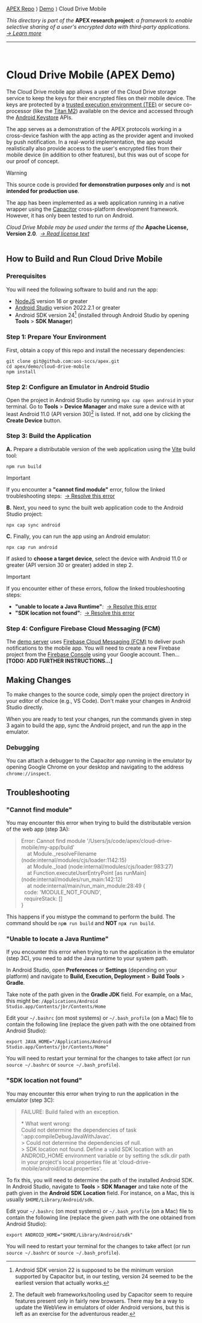 [APEX Repo](../../..) ⟩ [Demo](..) ⟩ Cloud Drive Mobile

_This directory is part of the_ **APEX research project**: _a framework to enable selective sharing of a user's encrypted data with third-party applications.&nbsp; [→&nbsp;Learn&nbsp;more](https://uos-sccs.github.io/apex)_
<hr><br>

# Cloud Drive Mobile (APEX Demo)

The Cloud Drive mobile app allows a user of the Cloud Drive storage service to keep the keys for their encrypted files on their mobile device. The keys are protected by a [trusted execution environment (TEE)](https://en.wikipedia.org/wiki/Trusted_execution_environment) or secure co-processor (like the [Titan M2](https://security.googleblog.com/2021/10/pixel-6-setting-new-standard-for-mobile.html)) available on the device and accessed through the [Android Keystore](https://source.android.com/docs/security/features/keystore) APIs.

The app serves as a demonstration of the APEX protocols working in a cross-device fashion with the app acting as the provider agent and invoked by push notification. In a real-world implementation, the app would realistically also provide access to the user's encrypted files from their mobile device (in addition to other features), but this was out of scope for our proof of concept.

> [!WARNING]
> This source code is provided **for demonstration purposes only** and is **not intended for production use**.

The app has been implemented as a web application running in a native wrapper using the [Capacitor](https://capacitorjs.com/) cross-platform development framework. However, it has only been tested to run on Android.

_Cloud Drive Mobile may be used under the terms of the_ **Apache License, Version 2.0**_.&nbsp; [→&nbsp;Read&nbsp;license&nbsp;text](../LICENSE)_
<br><br>

## How to Build and Run Cloud Drive Mobile

### Prerequisites

You will need the following software to build and run the app:

- [NodeJS](https://nodejs.org/en) version 16 or greater
- [Android Studio](https://developer.android.com/studio) version 2022.2.1 or greater
- Android SDK version 24[^1] (installed through Android Studio by opening **Tools** > **SDK Manager**)

[^1]: Android SDK version 22 is supposed to be the minimum version supported by Capacitor but, in our testing, version 24 seemed to be the earliest version that actually works.

### Step 1: Prepare Your Environment

First, obtain a copy of this repo and install the necessary dependencies:

```
git clone git@github.com:uos-sccs/apex.git
cd apex/demo/cloud-drive-mobile
npm install
```

### Step 2: Configure an Emulator in Android Studio

Open the project in Android Studio by running `npx cap open android` in your terminal. Go to **Tools** > **Device Manager** and make sure a device with at least Android 11.0 (API version 30)[^2] is listed. If not, add one by clicking the **Create Device** button.

[^2]: The default web frameworks/tooling used by Capacitor seem to require features present only in fairly new browsers. There may be a way to update the WebView in emulators of older Android versions, but this is left as an exercise for the adventurous reader.

### Step 3: Build the Application

**A.** Prepare a distributable version of the web application using the [Vite](https://vitejs.dev/) build tool:

```
npm run build
```

> [!IMPORTANT]
> If you encounter a **"cannot find module"** error, follow the linked troubleshooting steps:&nbsp; [→&nbsp;Resolve&nbsp;this&nbsp;error](#cannot-find-module)

**B.** Next, you need to sync the built web application code to the Android Studio project:

```
npx cap sync android
```

**C.** Finally, you can run the app using an Android emulator:

```
npx cap run android
```

If asked to **choose a target device**, select the device with Android 11.0 or greater (API version 30 or greater) added in step 2.

> [!IMPORTANT]
> If you encounter either of these errors, follow the linked troubleshooting steps:
> - **"unable to locate a Java Runtime"**:&nbsp; [→&nbsp;Resolve&nbsp;this&nbsp;error](#unable-to-locate-a-java-runtime)<br>
> - **"SDK location not found"**:&nbsp; [→&nbsp;Resolve&nbsp;this&nbsp;error](#sdk-location-not-found)

### Step 4: Configure Firebase Cloud Messaging (FCM)

The [demo server](../cloud-drive-web) uses [Firebase Cloud Messaging (FCM)](https://github.com/apex-authz/info) to deliver push notifications to the mobile app. You will need to create a new Firebase project from the [Firebase Console](https://console.firebase.google.com/) using your Google account. Then... **[TODO: ADD FURTHER INSTRUCTIONS...]**


## Making Changes

To make changes to the source code, simply open the project directory in your editor of choice (e.g., VS Code). Don't make your changes in Android Studio directly.

When you are ready to test your changes, run the commands given in step 3 again to build the app, sync the Android project, and run the app in the emulator.

### Debugging

You can attach a debugger to the Capacitor app running in the emulator by opening Google Chrome on your desktop and navigating to the address `chrome://inspect`.


## Troubleshooting

### "Cannot find module"

You may encounter this error when trying to build the distributable version of the web app (step 3A):

> Error: Cannot find module '/Users/js/code/apex/cloud-drive-mobile/my-app/build'<br>
> &nbsp;&nbsp;&nbsp;&nbsp;at Module._resolveFilename (node:internal/modules/cjs/loader:1142:15)<br>
> &nbsp;&nbsp;&nbsp;&nbsp;at Module._load (node:internal/modules/cjs/loader:983:27)<br>
> &nbsp;&nbsp;&nbsp;&nbsp;at Function.executeUserEntryPoint [as runMain] (node:internal/modules/run_main:142:12)<br>
> &nbsp;&nbsp;&nbsp;&nbsp;at node:internal/main/run_main_module:28:49 {<br>
> &nbsp;&nbsp;code: 'MODULE_NOT_FOUND',<br>
> &nbsp;&nbsp;requireStack: []<br>
> }

This happens if you mistype the command to perform the build. The command should be <code>np<b>m</b> run build</code> and **NOT** <code>np<b>x</b> run build</code>.

### "Unable to locate a Java Runtime"

If you encounter this error when trying to run the application in the emulator (step 3C), you need to add the Java runtime to your system path.

In Android Studio, open **Preferences** or **Settings** (depending on your platform) and navigate to **Build, Execution, Deployment** > **Build Tools** > **Gradle**.

Take note of the path given in the **Gradle JDK** field. For example, on a Mac, this might be: `/Applications/Android Studio.app/Contents/jbr/Contents/Home`

Edit your `~/.bashrc` (on most systems) or `~/.bash_profile` (on a Mac) file to contain the following line (replace the given path with the one obtained from Android Studio): 

```
export JAVA_HOME="/Applications/Android Studio.app/Contents/jbr/Contents/Home"
```

You will need to restart your terminal for the changes to take affect (or run `source ~/.bashrc` or `source ~/.bash_profile`).

### "SDK location not found"

You may encounter this error when trying to run the application in the emulator (step 3C):

> FAILURE: Build failed with an exception.
>
> \* What went wrong:<br>
> Could not determine the dependencies of task ':app:compileDebugJavaWithJavac'.<br>
> \> Could not determine the dependencies of null.<br>
> \> SDK location not found. Define a valid SDK location with an ANDROID_HOME environment variable or by setting the sdk.dir path in your project's local properties file at 'cloud-drive-mobile/android/local.properties'.

To fix this, you will need to determine the path of the installed Android SDK. In Android Studio, navigate to **Tools** > **SDK Manager** and take note of the path given in the **Android SDK Location** field. For instance, on a Mac, this is usually `$HOME/Library/Android/sdk`.

Edit your `~/.bashrc` (on most systems) or `~/.bash_profile` (on a Mac) file to contain the following line (replace the given path with the one obtained from Android Studio): 

```
export ANDROID_HOME="$HOME/Library/Android/sdk"
```

You will need to restart your terminal for the changes to take affect (or run `source ~/.bashrc` or `source ~/.bash_profile`).